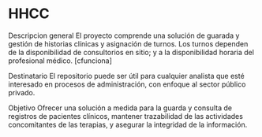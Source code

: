 # HHCC
Descripcion general
El proyecto comprende una solución de guarada y gestión de historias clínicas y asignación de turnos. Los turnos dependen de la disponibilidad de consultorios en sitio; y a la disponibilidad horaria del profesional médico.
[cfunciona]

Destinatario
El repositorio puede ser útil para cualquier analista que esté interesado en procesos de administración, con enfoque al sector público  privado.

Objetivo
Ofrecer una solución a medida para la guarda y consulta de registros de pacientes clínicos, mantener trazabilidad de las actividades concomitantes de las terapias, y asegurar la integridad de la información.


